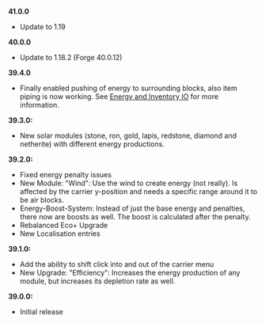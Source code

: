 **41.0.0**

- Update to 1.19

**40.0.0**

- Update to 1.18.2 (Forge 40.0.12)

**39.4.0**

- Finally enabled pushing of energy to surrounding blocks, also item piping is now working. See [Energy and Inventory IO](#energy-and-inventory-io) for more information.

**39.3.0:**

- New solar modules (stone, ron, gold, lapis, redstone, diamond and netherite) with different energy productions.

**39.2.0:**

- Fixed energy penalty issues
- New Module: "Wind": Use the wind to create energy (not really). Is affected by the carrier y-position and needs a specific range around it to be air blocks.
- Energy-Boost-System: Instead of just the base energy and penalties, there now are boosts as well. The boost is calculated after the penalty.
- Rebalanced Eco+ Upgrade
- New Localisation entries

**39.1.0:**

- Add the ability to shift click into and out of the carrier menu
- New Upgrade: "Efficiency": Increases the energy production of any module, but increases its depletion rate as well.

**39.0.0:**

- Initial release
